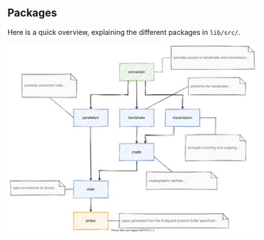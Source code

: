 ## Packages

Here is a quick overview, explaining the different packages in `lib/src/`.

![Diagram showing all packages](../images/packages.svg "Package overview")
